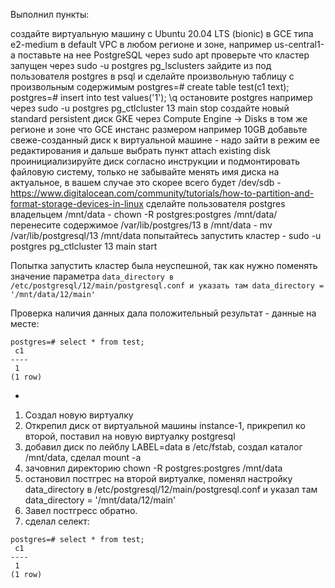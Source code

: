Выполнил пункты:

создайте виртуальную машину c Ubuntu 20.04 LTS (bionic) в GCE типа e2-medium в default VPC в любом регионе и зоне, например us-central1-a
поставьте на нее PostgreSQL через sudo apt
проверьте что кластер запущен через sudo -u postgres pg_lsclusters
зайдите из под пользователя postgres в psql и сделайте произвольную таблицу с произвольным содержимым postgres=# create table test(c1 text); postgres=# insert into test values('1'); \q
остановите postgres например через sudo -u postgres pg_ctlcluster 13 main stop
создайте новый standard persistent диск GKE через Compute Engine -> Disks в том же регионе и зоне что GCE инстанс размером например 10GB
добавьте свеже-созданный диск к виртуальной машине - надо зайти в режим ее редактирования и дальше выбрать пункт attach existing disk
проинициализируйте диск согласно инструкции и подмонтировать файловую систему, только не забывайте менять имя диска на актуальное, в вашем случае это скорее всего будет /dev/sdb - https://www.digitalocean.com/community/tutorials/how-to-partition-and-format-storage-devices-in-linux
сделайте пользователя postgres владельцем /mnt/data - chown -R postgres:postgres /mnt/data/
перенесите содержимое /var/lib/postgres/13 в /mnt/data - mv /var/lib/postgresql/13 /mnt/data
попытайтесь запустить кластер - sudo -u postgres pg_ctlcluster 13 main start


Попытка запустить кластер была неуспешной, так как нужно поменять значение параметра `data_directory в /etc/postgresql/12/main/postgresql.conf и указать там data_directory = '/mnt/data/12/main'`

Проверка наличия данных дала положительный результат - данные на месте:

```
postgres=# select * from test;
 c1
----
 1
(1 row)
```

*

1. Создал новую виртуалку
2. Открепил диск от виртуальной машины instance-1, прикрепил ко второй, поставил на новую виртуалку postgresql
3. добавил диск по лейблу LABEL=data в /etc/fstab, создал каталог /mnt/data, сделал mount -a
4. зачовнил директорию chown -R postgres:postgres /mnt/data
5. остановил постгрес на второй виртуалке, поменял настройку data_directory в /etc/postgresql/12/main/postgresql.conf и указал там data_directory = '/mnt/data/12/main'
6. Завел постгресс обратно.
7. сделал селект:

```
postgres=# select * from test;
 c1
----
 1
(1 row)
```